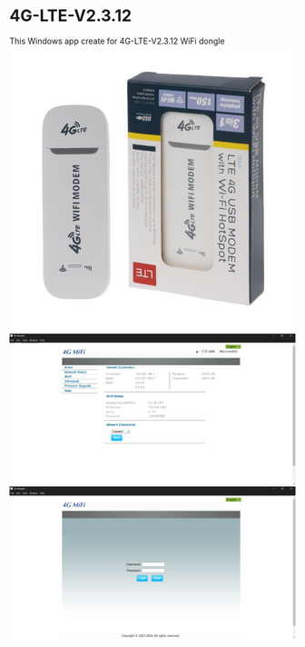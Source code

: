 # 4G-LTE-V2.3.12
 This Windows app create for 4G-LTE-V2.3.12 WiFi dongle
![alt text](<wifi dongle image.jpg>)
![alt text](dashboard-1.png)
![alt text](login-1.png)